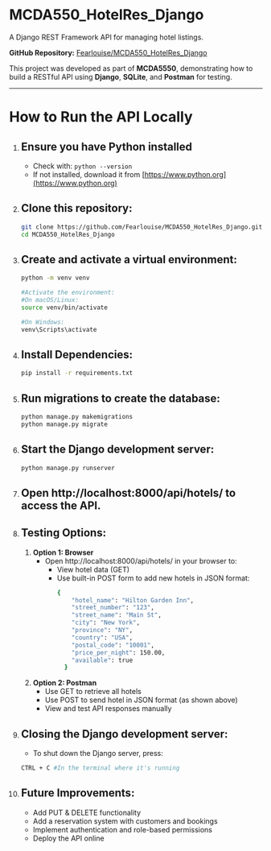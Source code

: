 # MCDA550_HotelRes_Django
A Django REST Framework API for managing hotel listings.

**GitHub Repository:** [Fearlouise/MCDA550_HotelRes_Django](https://github.com/Fearlouise/MCDA550_HotelRes_Django)

This project was developed as part of **MCDA5550**, demonstrating how to build a RESTful API using **Django**, **SQLite**, and **Postman** for testing.

---

# How to Run the API Locally

1. ## Ensure you have Python installed 
   - Check with: `python --version`  
   - If not installed, download it from [https://www.python.org](https://www.python.org)

2. ## Clone this repository:
   ```bash
   git clone https://github.com/Fearlouise/MCDA550_HotelRes_Django.git
   cd MCDA550_HotelRes_Django

3. ## Create and activate a virtual environment:
    ```bash
    python -m venv venv

    #Activate the environment:
    #On macOS/Linux:
    source venv/bin/activate

    #On Windows:
    venv\Scripts\activate

4. ## Install Dependencies:
    ```bash
    pip install -r requirements.txt

5. ## Run migrations to create the database:
    ```bash
    python manage.py makemigrations
    python manage.py migrate

6.  ## Start the Django development server:
    ```bash
    python manage.py runserver

7. ## Open http://localhost:8000/api/hotels/ to access the API.

8. ## Testing Options:
    1. **Option 1: Browser**
        - Open http://localhost:8000/api/hotels/ in your browser to:
            - View hotel data (GET)
            - Use built-in POST form to add new hotels in JSON format:
                ```bash
                {
                    "hotel_name": "Hilton Garden Inn",
                    "street_number": "123",
                    "street_name": "Main St",
                    "city": "New York",
                    "province": "NY",
                    "country": "USA",
                    "postal_code": "10001",
                    "price_per_night": 150.00,
                    "available": true
                  }

    2. **Option 2: Postman**
        - Use GET to retrieve all hotels
        - Use POST to send hotel in JSON format (as shown above)
        - View and test API responses manually

9. ## Closing the Django development server:
    - To shut down the Django server, press:
    ```bash
    CTRL + C #In the terminal where it's running

10. ## Future Improvements:
    - Add PUT & DELETE functionality
    - Add a reservation system with customers and bookings
    - Implement authentication and role-based permissions
    - Deploy the API online